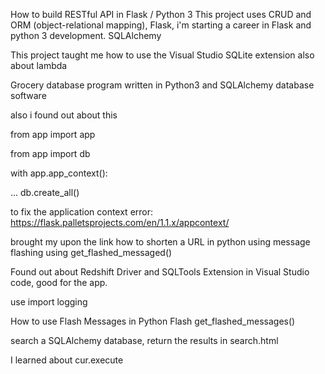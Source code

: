 How to build RESTful API in Flask / Python 3
This project uses CRUD and ORM (object-relational mapping), Flask, i'm starting a career in Flask and python 3 development. SQLAlchemy

This project taught me how to use the Visual Studio SQLite extension also about lambda

Grocery database program written in Python3 and SQLAlchemy database software

also i found out about this

from app import app

from app import db

with app.app_context():

... db.create_all()

to fix the application context error: https://flask.palletsprojects.com/en/1.1.x/appcontext/

brought my upon the link how to shorten a URL in python using message flashing using get_flashed_messaged()


Found out about Redshift Driver and SQLTools Extension in Visual Studio code, good for the app.

use import logging

How to use Flash Messages in Python Flash
get_flashed_messages()

search a SQLAlchemy database, return the results in search.html

I learned about cur.execute